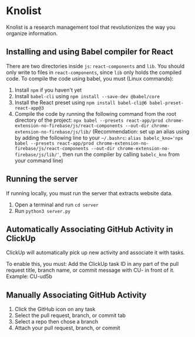 # Knolist
Knolist is a research management tool that revolutionizes the way you organize information. 

## Installing and using Babel compiler for React
There are two directories inside `js`: `react-components` and `lib`. You should only write to files in `react-components`, since 
`lib` only holds the compiled code. To compile the code using babel, you must (Linux commands):
1) Install `npm` if you haven't yet
2) Install `babel-cli` using `npm install --save-dev @babel/core`
3) Install the React preset using `npm install babel-cli@6 babel-preset-react-app@3`
4) Compile the code by running the following command from the root directory of the project: 
`npx babel --presets react-app/prod chrome-extension-no-firebase/js/react-components --out-dir chrome-extension-no-firebase/js/lib/` (Recommendation: set up an alias
using by adding the following line to your `~/.bashrc`: `alias babelc_kno='npx babel --presets react-app/prod chrome-extension-no-firebase/js/react-components --out-dir chrome-extension-no-firebase/js/lib/'`, then
run the compiler by calling `babelc_kno` from your command line)  

## Running the server
If running locally, you must run the server that extracts website data.
1) Open a terminal and run `cd server`
2) Run `python3 server.py`

## Automatically Associating GitHub Activity in ClickUp 
ClickUp will automatically pick up new activity and associate it with tasks. 

To enable this, you must: 
Add the ClickUp task ID in any part of the pull request title, branch name, or commit message with CU- in front of it.
Example: CU-ud5b

## Manually Associating GitHub Activity
1. Click the GitHub icon on any task
2. Select the pull request, branch, or commit tab
3. Select a repo then chose a branch
4. Attach your pull request, branch, or commit